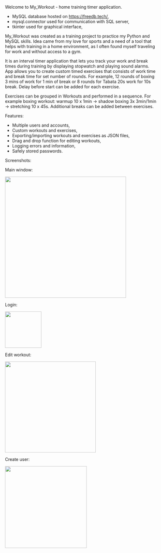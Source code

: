 Welcome to My_Workout - home training timer application.

- MySQL database hosted on https://freedb.tech/,
- mysql.connector used for communication with SQL server,
- tkinter used for graphical interface,

My_Workout was created as a training project to practice my Python and MySQL skills. Idea came from my love for sports and a need of a tool that helps with training in a home environment, as I often found myself traveling for work and without access to a gym. 

It is an interval timer application that lets you track your work and break times during training by displaying stopwatch and playing sound alarms. App allows you to create custom timed exercises that consists of work time and break time for set number of rounds. For example, 12 rounds of boxing 3 mins of work for 1 min of break or 8 rounds for Tabata 20s work for 10s break. Delay before start can be added for each exercise.

Exercises can be grouped in Workouts and performed in a sequence. For example boxing workout: warmup 10 x 1min -> shadow boxing 3x 3min/1min -> stretching 10 x 45s. Additional breaks can be added between exercises.



Features:
- Multiple users and accounts,
- Custom workouts and exercises,
- Exporting/importing workouts and exercises as JSON files,
- Drag and drop function for editing workouts,
- Logging errors and information,
- Safely stored passwords.

Screenshots:

Main window:

<img src="https://user-images.githubusercontent.com/115980948/221185540-efdf3d66-1091-4eee-9d7b-25635cc1d2e3.png" style="height:400px">
 
Login:

<img src="https://user-images.githubusercontent.com/115980948/221187226-5384900b-3d52-491c-b99a-d36312e8d02f.png" style="height:120px">

Edit workout:

<img src="https://user-images.githubusercontent.com/115980948/221187261-5ce6f8b9-22c5-47c4-ac68-6661876d97f6.png" style="height:300px">

Create user:

<img src="https://user-images.githubusercontent.com/115980948/221187242-1b377c94-769c-473b-ba4a-4cca0a97cd1b.png" style="height:270px">

